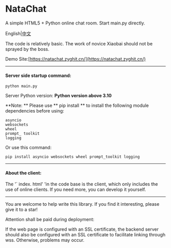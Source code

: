 # NataChat

A simple HTML5 + Python online chat room. Start main.py directly.

English|[中文](https://github.com/ZGIT-Network/NataChat)

The code is relatively basic. The work of novice Xiaobai should not be sprayed by the boss.

Demo Site:[https://natachat.zyghit.cn/](https://natachat.zyghit.cn/)

***
#### Server side startup command:

``python main.py``

Server Python version: **Python version above 3.10**

**Note: ** Please use ** pip install ** to install the following module dependencies before using:

````
asyncio
websockets
wheel
prompt_ toolkit
logging
````

Or use this command:

``pip install asyncio websockets wheel prompt_toolkit logging``

****
#### About the client:

The '` index. html' 'in the code base is the client, which only includes the use of online clients. If you need more, you can develop it yourself.

***

You are welcome to help write this library. If you find it interesting, please give it to a star!

Attention shall be paid during deployment:

If the web page is configured with an SSL certificate, the backend server should also be configured with an SSL certificate to facilitate linking through wss. Otherwise, problems may occur.
